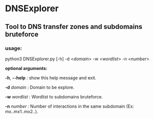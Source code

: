 # DNSExplorer

## Tool to DNS transfer zones and subdomains bruteforce

### **usage**: 
python3 DNSExplorer.py [-h] -d <*domain*> -w <*wordlist*> -n <*number*>



**optional arguments:**

**-h**, **--help**  : 	show this help message and exit.

**-d** *domain*     :    Domain to be explore.

**-w** *wordlist*   :    Wordlist to subdomains bruteforce.

**-n** *number*    :    Number of interactions in the same subdomain (Ex: mx..mx1..mx2..).

